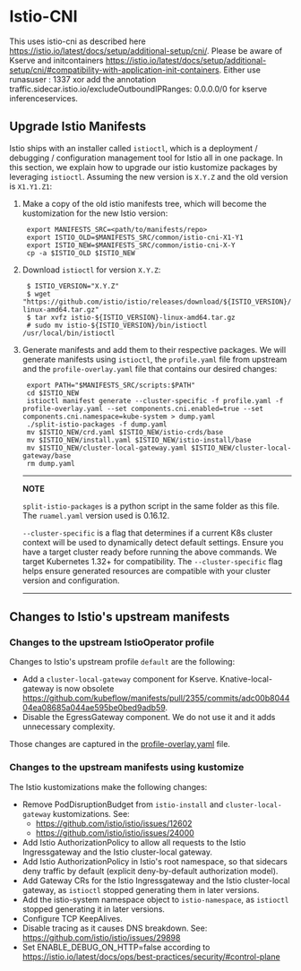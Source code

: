 # Istio-CNI

This uses istio-cni as described here <https://istio.io/latest/docs/setup/additional-setup/cni/>.
Please be aware of Kserve and initcontainers <https://istio.io/latest/docs/setup/additional-setup/cni/#compatibility-with-application-init-containers>. Either use runasuser : 1337 xor add the annotation traffic.sidecar.istio.io/excludeOutboundIPRanges: 0.0.0.0/0 for kserve inferenceservices.

## Upgrade Istio Manifests

Istio ships with an installer called `istioctl`, which is a deployment /
debugging / configuration management tool for Istio all in one package.
In this section, we explain how to upgrade our istio kustomize packages
by leveraging `istioctl`. Assuming the new version is `X.Y.Z` and the
old version is `X1.Y1.Z1`:

1. Make a copy of the old istio manifests tree, which will become the
    kustomization for the new Istio version:

        export MANIFESTS_SRC=<path/to/manifests/repo>
        export ISTIO_OLD=$MANIFESTS_SRC/common/istio-cni-X1-Y1
        export ISTIO_NEW=$MANIFESTS_SRC/common/istio-cni-X-Y
        cp -a $ISTIO_OLD $ISTIO_NEW

2. Download `istioctl` for version `X.Y.Z`:

        $ ISTIO_VERSION="X.Y.Z"
        $ wget "https://github.com/istio/istio/releases/download/${ISTIO_VERSION}/istio-${ISTIO_VERSION}-linux-amd64.tar.gz"
        $ tar xvfz istio-${ISTIO_VERSION}-linux-amd64.tar.gz
        # sudo mv istio-${ISTIO_VERSION}/bin/istioctl /usr/local/bin/istioctl

3. Generate manifests and add them to their respective packages. We
    will generate manifests using `istioctl`, the
    `profile.yaml` file from upstream and the
    `profile-overlay.yaml` file that contains our desired
    changes:

        export PATH="$MANIFESTS_SRC/scripts:$PATH"
        cd $ISTIO_NEW
        istioctl manifest generate --cluster-specific -f profile.yaml -f profile-overlay.yaml --set components.cni.enabled=true --set components.cni.namespace=kube-system > dump.yaml
        ./split-istio-packages -f dump.yaml
        mv $ISTIO_NEW/crd.yaml $ISTIO_NEW/istio-crds/base
        mv $ISTIO_NEW/install.yaml $ISTIO_NEW/istio-install/base
        mv $ISTIO_NEW/cluster-local-gateway.yaml $ISTIO_NEW/cluster-local-gateway/base
        rm dump.yaml

    ---
    **NOTE**

    `split-istio-packages` is a python script in the same folder as this file.
    The `ruamel.yaml` version used is 0.16.12.

    `--cluster-specific` is a flag that determines if a current K8s cluster context will be used to dynamically detect default settings. Ensure you have a target cluster ready before running the above commands.
    We target Kubernetes 1.32+ for compatibility. The `--cluster-specific` flag helps ensure generated resources are compatible with your cluster version and configuration.

    ---

## Changes to Istio's upstream manifests

### Changes to the upstream IstioOperator profile

Changes to Istio's upstream profile `default` are the following:

- Add a `cluster-local-gateway` component for Kserve. Knative-local-gateway is now obsolete <https://github.com/kubeflow/manifests/pull/2355/commits/adc00b804404ea08685a044ae595be0bed9adb59>.
- Disable the EgressGateway component. We do not use it and it adds unnecessary complexity.

Those changes are captured in the [profile-overlay.yaml](profile-overlay.yaml)
file.

### Changes to the upstream manifests using kustomize

The Istio kustomizations make the following changes:

- Remove PodDisruptionBudget from `istio-install` and `cluster-local-gateway` kustomizations. See:
  - <https://github.com/istio/istio/issues/12602>
  - <https://github.com/istio/istio/issues/24000>
- Add Istio AuthorizationPolicy to allow all requests to the Istio Ingressgateway and the Istio cluster-local gateway.
- Add Istio AuthorizationPolicy in Istio's root namespace, so that sidecars deny traffic by default (explicit deny-by-default authorization model).
- Add Gateway CRs for the Istio Ingressgateway and the Istio cluster-local gateway, as `istioctl` stopped generating them in later versions.
- Add the istio-system namespace object to `istio-namespace`, as `istioctl` stopped generating it in later versions.
- Configure TCP KeepAlives.
- Disable tracing as it causes DNS breakdown. See:
  <https://github.com/istio/istio/issues/29898>
- Set ENABLE_DEBUG_ON_HTTP=false according to <https://istio.io/latest/docs/ops/best-practices/security/#control-plane>
